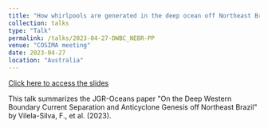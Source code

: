 ```yaml
---
title: "How whirlpools are generated in the deep ocean off Northeast Brazil?"
collection: talks
type: "Talk"
permalink: /talks/2023-04-27-DWBC_NEBR-PP
venue: "COSIMA meeting"
date: 2023-04-27
location: "Australia"
---
```


[Click here to access the slides](https://vsilvafelipe.github.io/files/dwbc_mtg_27apr2023.pdf)

This talk summarizes the JGR-Oceans paper "On the Deep Western Boundary Current Separation and Anticyclone Genesis off Northeast Brazil" by Vilela-Silva, F., et al. (2023).
